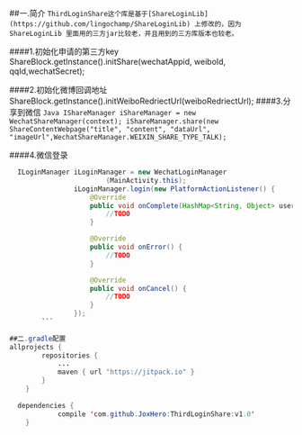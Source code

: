  
##一.简介
  `ThirdLoginShare这个库是基于[ShareLoginLib](https://github.com/lingochamp/ShareLoginLib) 上修改的，因为ShareLoginLib 里面用的三方jar比较老，并且用到的三方库版本也较老。`
  
####1.初始化申请的第三方key
       ShareBlock.getInstance().initShare(wechatAppid, weiboId, qqId,wechatSecret);
       
####2.初始化微博回调地址
       ShareBlock.getInstance().initWeiboRedriectUrl(weiboRedriectUrl);
####3.分享到微信
       ```Java
       IShareManager iShareManager = new WechatShareManager(context);
       iShareManager.share(new ShareContentWebpage("title", "content", "dataUrl",
       "imageUrl",WechatShareManager.WEIXIN_SHARE_TYPE_TALK);
       ```
  
####4.微信登录
```Java
  ILoginManager iLoginManager = new WechatLoginManager
                        (MainActivity.this);
                iLoginManager.login(new PlatformActionListener() {
                    @Override
                    public void onComplete(HashMap<String, Object> userInfo) {
                        //TODO
                    }

                    @Override
                    public void onError() {
                        //TODO
                    }

                    @Override
                    public void onCancel() {
                        //TODO
                    }
                });
		```
       
##二.gradle配置    
allprojects {
		repositories {
			...
			maven { url "https://jitpack.io" }
		}
	}
  
  dependencies {
	        compile 'com.github.JoxHero:ThirdLoginShare:v1.0'
	}
  
